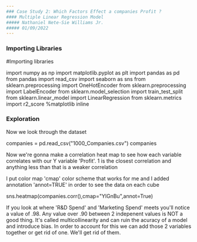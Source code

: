 ```yaml
---
### Case Study 2: Which Factors Effect a companies Profit ? 
#### Multiple Linear Regression Model
##### Nathaniel Nete-Sie Williams Jr.
##### 01/09/2022
---
```


### Importing Libraries 

#Importing libraries

import numpy as np
import matplotlib.pyplot as plt
import pandas as pd
from pandas import read_csv
import seaborn as sns
from sklearn.preprocessing import OneHotEncoder
from sklearn.preprocessing import LabelEncoder
from sklearn.model_selection import train_test_split
from sklearn.linear_model import LinearRegression
from sklearn.metrics import r2_score
%matplotlib inline

### Exploration

Now we look through the dataset 

companies = pd.read_csv("1000_Companies.csv")
companies

Now we're gonna make a correlation heat map to see how each variable correlates with our Y variable 'Profit'. 1 is the closest correlation and anything less than that is a weaker correlation 

I put color map 'cmap' color scheme that works for me and I added annotation 'annot=TRUE' in order to see the data on each cube 

sns.heatmap(companies.corr(),cmap="YlGnBu",annot=True)


If you look at where 'R&D Spend' and 'Marketing Spend' meets you'll notice a value of .98. Any value over .90 between 2 indepenent values is NOT a good thing. It's called multicollinearity and can ruin the acuracy of a model and introduce bias. In order to account for this we can add those 2 variables together or get rid of one. We'll get rid of them.
